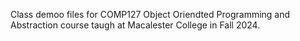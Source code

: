 Class demoo files for COMP127 Object Oriendted Programming and Abstraction course taugh at Macalester College in Fall 2024.
